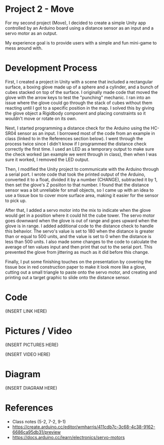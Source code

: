 # Project 2 - Move

For my second project (Move), I decided to create a simple Unity app controlled by an Arduino board using a distance sensor as an input and a servo motor as an output. 

My experience goal is to provide users with a simple and fun mini-game to mess around with.

# Development Process

First, I created a project in Unity with a scene that included a rectangular surface, a boxing glove made up of a sphere and a cylinder, and a bunch of cubes stacked on top of the surface. I originally made code that moved the glove with the arrow keys to test the "punching" mechanic. I ran into an issue where the glove could go through the stack of cubes without them reacting until I got to a specific position in the map. I solved this by giving the glove object a Rigidbody component and placing constraints so it wouldn't move or rotate on its own.

Next, I started programming a distance check for the Arduino using the HC-SR04 sensor as an input. I borrowed most of the code from an example in class (linked to in the References section below). I went through the process twice since I didn't know if I programmed the distance check correctly the first time. I used an LED as a temporary output to make sure the check worked (an example we went through in class), then when I was sure it worked, I removed the LED output.

Then, I modified the Unity project to communicate with the Arduino through a serial port. I wrote code that took the printed output of the Arduino, converted it to a float, divided it by a number (CHANGE), subtracted it by 1, then set the glove's Z posiiton to that number. I found that the distance sensor was a bit unreliable for small objects, so I came up with an idea to use a tissue box to cover more surface area, making it easier for the sensor to pick up.

After that, I added a servo motor into the mix to indicate when the glove would get in a position where it could hit the cube tower. The servo motor goes downward when the glove is out of range and goes upward when the glove is in range. I added additional code to the distance check to handle this behavior. The servo's value is set to 180 when the distance is greater than or equal to 500 units, and the value is set to 0 when the distance is less than 500 units. I also made some changes to the code to calculate the average of ten values input and then print that out to the serial port. This prevented the glove from jittering as much as it did before this change.

Finally, I put some finishing touches on the presentation by covering the tissue box in red construction paper to make it look more like a glove, cutting out a small triangle to paste onto the servo motor, and creating and printing out a target graphic to slide onto the distance sensor.

# Code

(INSERT LINK HERE)

# Pictures / Video

(INSERT PICTURES HERE)

(INSERT VIDEO HERE)

# Diagram

(INSERT DIAGRAM HERE)

# References

- Class notes (5-2, 7-2, 9-1)
- https://create.arduino.cc/editor/wmharris/411cdb7c-3c68-4c38-9162-6686ca95db31/preview
- https://docs.arduino.cc/learn/electronics/servo-motors
